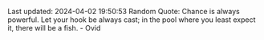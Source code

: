Last updated: 2024-04-02 19:50:53
Random Quote: Chance is always powerful. Let your hook be always cast; in the pool where you least expect it, there will be a fish. - Ovid